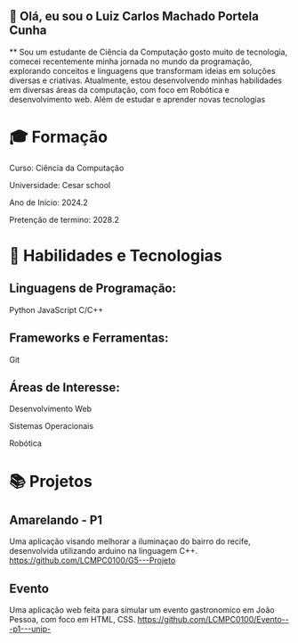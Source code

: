 ## 👋 Olá, eu sou o Luiz Carlos Machado Portela Cunha


** Sou um estudante de Ciência da Computação gosto muito de tecnologia, comecei recentemente minha jornada no mundo da programação, explorando conceitos e linguagens que transformam ideias em soluções diversas e criativas. Atualmente, estou desenvolvendo minhas habilidades em diversas áreas da computação, com foco em Robótica e desenvolvimento web. Além de estudar e aprender novas tecnologias

# 🎓 Formação

Curso: Ciência da Computação

Universidade: Cesar school

Ano de Início: 2024.2

Pretenção de termino: 2028.2

# 🔧 Habilidades e Tecnologias

 ## Linguagens de Programação:

Python
JavaScript
C/C++

## Frameworks e Ferramentas:

Git

## Áreas de Interesse:

Desenvolvimento Web

Sistemas Operacionais

Robótica


# 📚 Projetos 

## Amarelando - P1
Uma aplicação visando melhorar a iluminaçao do bairro do recife, desenvolvida utilizando arduino na linguagem C++.
https://github.com/LCMPC0100/G5---Projeto

## Evento
Uma aplicação web feita para simular um evento gastronomico em João Pessoa, com foco em HTML, CSS.
https://github.com/LCMPC0100/Evento---p1---unip-
